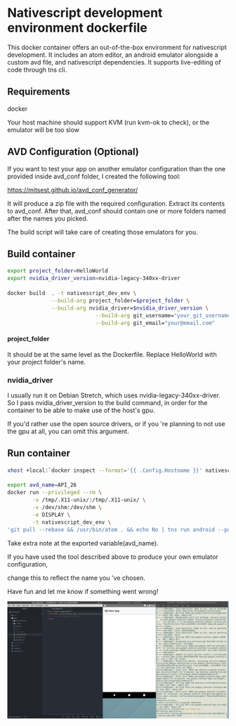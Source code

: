 # Nativescript development environment dockerfile

This docker container offers an out-of-the-box environment for nativescript development.
It includes an atom editor, an android emulator alongside a custom avd file, and nativescript dependencies.
It supports live-editing of code through tns cli.

## Requirements

docker

Your host machine should support KVM (run kvm-ok to check), or the emulator will be too slow

## AVD Configuration (Optional)

If you want to test your app on another emulator configuration than the one provided inside avd_conf folder, I created the following tool:

https://mitsest.github.io/avd_conf_generator/

It will produce a zip file with the required configuration.
Extract its contents to avd_conf.
After that, avd_conf should contain one or more folders named after the names you picked.

The build script will take care of creating those emulators for you.

## Build container

```bash
export project_folder=HelloWorld
export nvidia_driver_version=nvidia-legacy-340xx-driver

docker build  . -t nativescript_dev_env \
              --build-arg project_folder=$project_folder \
              --build-arg nvidia_driver=$nvidia_driver_version \
							--build-arg git_username="your_git_username" \
							--build-arg git_email="your@email.com"
```


#### project_folder
It should be at the same level as the Dockerfile. Replace HelloWorld with your project folder's name.

### nvidia_driver
I usually run it on Debian Stretch, which uses nvidia-legacy-340xx-driver. So I pass nvidia_driver_version to the build command, in order for the container to be able to make use of the host's gpu.

If you'd rather use the open source drivers, or if you 're planning to not use the gpu at all, you can omit this argument.

## Run container


```bash
xhost +local:`docker inspect --format='{{ .Config.Hostname }}' nativescript_dev_env`

export avd_name=API_26
docker run --privileged --rm \
		-v /tmp/.X11-unix/:/tmp/.X11-unix/ \
		-v /dev/shm:/dev/shm \
		-e DISPLAY \
		-t nativescript_dev_env \
'git pull --rebase && /usr/bin/atom . && echo No | tns run android --path . --timeout 0 --device '"$avd_name"
```

Take extra note at the exported variable(avd_name).

If you have used the tool described above to produce your own emulator configuration,

change this to reflect the name you 've chosen.

Have fun and let me know if something went wrong!

![Screenshot](/nativescript_dev_env.png)
